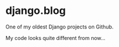 # django.blog

One of my oldest Django projects on Github.

My code looks quite different from now...
